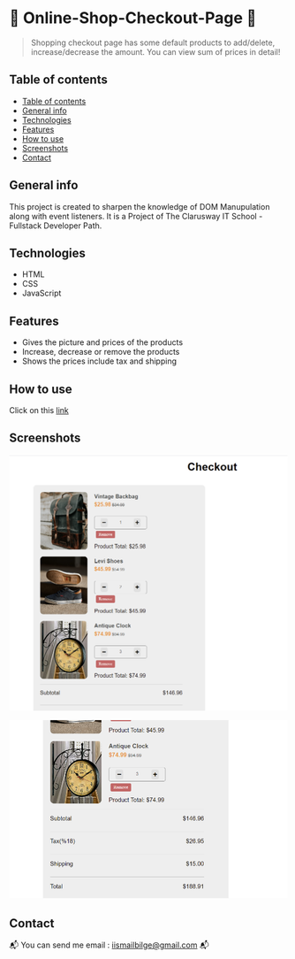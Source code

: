 #  :balloon: Online-Shop-Checkout-Page :balloon:
> Shopping checkout page has some default products to add/delete, increase/decrease the amount. You can view sum of prices in detail!

## Table of contents
  - [Table of contents](#table-of-contents)
  - [General info](#general-info)
  - [Technologies](#technologies)
  - [Features](#features)
  - [How to use](#how-to-use)
  - [Screenshots](#screenshots)
  - [Contact](#contact)

## General info
This project is created to sharpen the knowledge of DOM Manupulation along with event listeners. It is a Project of The Clarusway IT School - Fullstack Developer Path.

## Technologies
* HTML
* CSS
* JavaScript

## Features
* Gives the picture and prices of the products
* Increase, decrease or remove the products
* Shows the prices include tax and shipping

## How to use
Click on this [link](https://i-bilge.github.io/Online-Shop-Checkout-Page/)



## Screenshots

![Example screenshot](./ReadmePhotos/1.PNG)

![Example screenshot](./ReadmePhotos/2.PNG)


## Contact
:mailbox_with_mail: You can send me email : iismailbilge@gmail.com :mailbox_with_mail:
